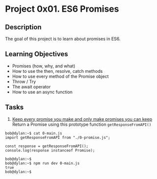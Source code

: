# Project 0x01. ES6 Promises

## Description
The goal of this project is to learn about promises in ES6.

## Learning Objectives
- Promises (how, why, and what)
- How to use the then, resolve, catch methods
- How to use every method of the Promise object
- Throw / Try
- The await operator
- How to use an async function

## Tasks

1. [ Keep every promise you make and only make promises you can keep](./0-promise.js) </br>
Return a Promise using this prototype function ```getResponseFromAPI()```
```
bob@dylan:~$ cat 0-main.js
import getResponseFromAPI from "./0-promise.js";

const response = getResponseFromAPI();
console.log(response instanceof Promise);

bob@dylan:~$ 
bob@dylan:~$ npm run dev 0-main.js 
true
bob@dylan:~$ 
```

